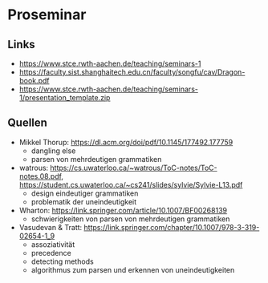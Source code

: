 # Proseminar

## Links
- https://www.stce.rwth-aachen.de/teaching/seminars-1
- https://faculty.sist.shanghaitech.edu.cn/faculty/songfu/cav/Dragon-book.pdf
- https://www.stce.rwth-aachen.de/teaching/seminars-1/presentation_template.zip

## Quellen
- Mikkel Thorup: https://dl.acm.org/doi/pdf/10.1145/177492.177759
    - dangling else
    - parsen von mehrdeutigen grammatiken
- watrous: https://cs.uwaterloo.ca/~watrous/ToC-notes/ToC-notes.08.pdf, https://student.cs.uwaterloo.ca/~cs241/slides/sylvie/Sylvie-L13.pdf
    - design eindeutiger grammatiken
    - problematik der uneindeutigkeit
- Wharton: https://link.springer.com/article/10.1007/BF00268139
  - schwierigkeiten von parsen von mehrdeutigen grammatiken
- Vasudevan & Tratt: https://link.springer.com/chapter/10.1007/978-3-319-02654-1_9
  - assoziativität
  - precedence
  - detecting methods
  - algorithmus zum parsen und erkennen von uneindeutigkeiten